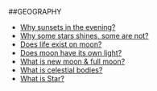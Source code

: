##GEOGRAPHY

* [Why sunsets in the evening?](https://www.google.com/search?q=why+sun+disappear+at+night&oq=why+sun+disapp&gs_lcrp=EgZjaHJvbWUqBwgAEAAYgAQyBwgAEAAYgAQyBggBEEUYOTIICAIQABgWGB4yCAgDEAAYFhgeMggIBBAAGBYYHjIICAUQABgWGB4yCAgGEAAYFhgeMggIBxAAGBYYHjINCAgQABiGAxiABBiKBTINCAkQABiGAxiABBiKBTIHCAoQIRiPAjIHCAsQIRiPAjIHCAwQIRiPAtIBCDk2MDNqMGo5qAIAsAIA&client=ms-android-xiaomi-rvo2b&sourceid=chrome-mobile&ie=UTF-8)
* [Why some stars shines, some are not?](https://www.google.com/search?q=why+some+stars+are+brighter+than+others&oq=why+some+star&gs_lcrp=EgZjaHJvbWUqBwgBEAAYgAQyBggAEEUYOTIHCAEQABiABDIHCAIQABiABDIHCAMQABiABDIHCAQQABiABDIHCAUQABiABDIHCAYQABiABDIHCAcQABiABDIHCAgQABiABDIHCAkQABiABDINCAoQABiGAxiABBiKBTINCAsQABiGAxiABBiKBTINCAwQABiGAxiABBiKBTIHCA0QIRiPAjIHCA4QIRiPAtIBCDM3NTFqMGo5qAIAsAIA&client=ms-android-xiaomi-rvo2b&sourceid=chrome-mobile&ie=UTF-8)
* [Does life exist on moon?](https://www.google.com/search?q=does+life+exist+on+moon&client=ms-android-xiaomi-rvo2b&sca_esv=595996923&ei=pDeYZf3ELp_vseMPpp6A-Ao&oq=does+life+exist+on+moon&gs_lp=EhNtb2JpbGUtZ3dzLXdpei1zZXJwIhdkb2VzIGxpZmUgZXhpc3Qgb24gbW9vbjIFEAAYgAQyBhAAGBYYHjIGEAAYFhgeMggQABgWGB4YCjIIEAAYFhgeGA8yBhAAGBYYHjIGEAAYFhgeMgYQABgWGB5IniRQ6wFYvSFwA3gCkAEAmAGhAqABuhKqAQYwLjExLjK4AQPIAQD4AQHCAgQQABhHwgILEAAYgAQYigUYkQLCAgUQIRigAcICCBAhGBYYHhgdwgIHEAAYgAQYDeIDBBgAIEGIBgGQBgg&sclient=mobile-gws-wiz-serp)
* [Does moon have its own light?](https://www.google.com/search?q=does+moon+have+its+own+light&oq=does+moon+have&gs_lcrp=EgZjaHJvbWUqBwgEEAAYgAQyBwgAEAAYgAQyBggBEEUYOTIHCAIQABiABDIHCAMQABiABDIHCAQQABiABDIHCAUQABiABDIHCAYQABiABDIHCAcQABiABDIHCAgQABiABDIHCAkQABiABDIHCAoQABiABDIHCAsQABiABDIHCAwQABiABDIHCA0QABiABDIHCA4QABiABNIBCDUzOTBqMWo5qAIAsAIA&client=ms-android-xiaomi-rvo2b&sourceid=chrome-mobile&ie=UTF-8)
* [What is new moon & full moon?](https://www.google.com/search?q=what+is+full+moon+and+new+moon&client=ms-android-xiaomi-rvo2b&sca_esv=595996923&ei=FziYZaTJDt-gseMPk5a5kAQ&oq=what+is+full&gs_lp=EhNtb2JpbGUtZ3dzLXdpei1zZXJwIgx3aGF0IGlzIGZ1bGwqAggBMgsQABiABBiKBRiRAjILEAAYgAQYigUYkQIyCxAAGIAEGIoFGJECMgUQABiABDIFEAAYgAQyBRAAGIAEMgUQABiABDIFEAAYgARI-TVQvBFYpS5wBngBkAEAmAHoAaABghOqAQYwLjE0LjG4AQHIAQD4AQGoAg_CAgoQABhHGNYEGLADwgINEAAYgAQYigUYQxiwA8ICEBAAGAMYjwEY5QIY6gIYjAPCAhMQABgDGI8BGOUCGOUCGOoCGIwDwgIQEC4YAxiPARjlAhjqAhiMA8ICChAAGIAEGIoFGEPCAgsQABiABBixAxiDAcICBRAuGIAEwgIPEAAYgAQYigUYQxgCGJ8BwgIOEAAYgAQYigUYsQMYgwHCAhAQABiABBiKBRiRAhgCGJ8BwgIKEAAYgAQYChixA8ICEBAAGIAEGIoFGAoYsQMYgwHCAgcQABiABBgKwgINEAAYgAQYChixAxiDAcICERAAGIAEGIoFGJECGLEDGIMBwgIIEAAYgAQYsQPCAg4QABiABBiKBRiRAhixA-IDBBgAIEGIBgGQBg8&sclient=mobile-gws-wiz-serp)
* [What is celestial bodies?](https://www.google.com/search?q=what+is+celestial+body&oq=what+is+cele&gs_lcrp=EgZjaHJvbWUqBwgCEAAYgAQyBggAEEUYOTINCAEQABiDARixAxiABDIHCAIQABiABDIGCAMQABgDMgYIBBAAGAMyBwgFEAAYgAQyBwgGEAAYgAQyBwgHEAAYgAQyBwgIEAAYgAQyBwgJEAAYgAQyBwgKEAAYgAQyBwgLEAAYgAQyBwgMEAAYgAQyBwgNEAAYgAQyBwgOEAAYgATSAQgzMzczajBqOagCALACAA&client=ms-android-xiaomi-rvo2b&sourceid=chrome-mobile&ie=UTF-8)
* [What is Star?](https://www.google.com/search?q=what+is+star&oq=what+is+star&gs_lcrp=EgZjaHJvbWUqDQgAEAAYgwEYsQMYgAQyDQgAEAAYgwEYsQMYgAQyCggBEAAYsQMYgAQyCggCEAAYsQMYgAQyCggDEAAYsQMYgAQyBwgEEAAYgAQyCggFEAAYsQMYgAQyBwgGEAAYgAQyBwgHEAAYgAQyCggIEAAYsQMYgAQyBwgJEAAYgAQyBwgKEAAYgAQyBwgLEAAYgAQyBwgMEAAYgAQyBwgNEAAYgAQyEggOEAAYAhiDARifARixAxiABNIBCDQ0NjZqMGo5qAIAsAIA&client=ms-android-xiaomi-rvo2b&sourceid=chrome-mobile&ie=UTF-8)
